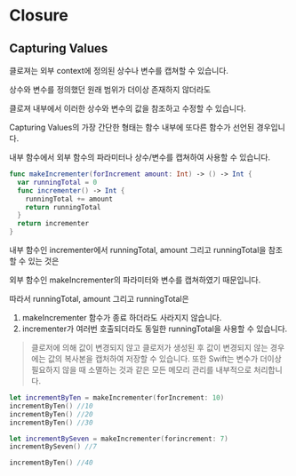 # Closure

## Capturing Values

클로져는 외부 context에 정의된 상수나 변수를 캡쳐할 수 있습니다.

상수와 변수를 정의했던 원래 범위가 더이상 존재하지 않더라도 

클로져 내부에서 이러한 상수와 변수의 값을 참조하고 수정할 수 있습니다.

Capturing Values의 가장 간단한 형태는 함수 내부에 또다른 함수가 선언된 경우입니다.

내부 함수에서 외부 함수의 파라미터나 상수/변수를 캡쳐하여 사용할 수 있습니다.

```swift
func makeIncrementer(forIncrement amount: Int) -> () -> Int {
  var runningTotal = 0
  func incrementer() -> Int {
    runningTotal += amount
    return runningTotal
  }
  return incrementer
}
```

내부 함수인 incrementer에서 runningTotal, amount 그리고 runningTotal을 참조할 수 있는 것은

외부 함수인 makeIncrementer의 파라미터와 변수를 캡쳐하였기 때문입니다.

따라서 runningTotal, amount 그리고 runningTotal은

1. makeIncrementer 함수가 종료 하더라도 사라지지 않습니다.
2. incrementer가 여러번 호출되더라도 동일한 runningTotal을 사용할 수 있습니다.

> 클로저에 의해 값이 변경되지 않고 클로저가 생성된 후 값이 변경되지 않는 경우에는 값의 복사본을 캡처하여 저장할 수 있습니다.
또한 Swift는 변수가 더이상 필요하지 않을 때 소멸하는 것과 같은 모든 메모리 관리를 내부적으로 처리합니다.

```swift
let incrementByTen = makeIncrementer(forIncrement: 10)
incrementByTen() //10
incrementByTen() //20
incrementByTen() //30

let incrementBySeven = makeIncrementer(forincrement: 7)
incrementBySeven() //7

incrementByTen() //40
```